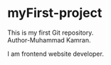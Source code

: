 # myFirst-project
This is my first Git repository.
<br>
Author-Muhammad Kamran.
<p>I am frontend website developer.</p>

